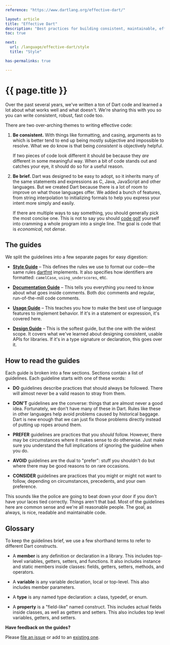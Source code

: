 ```yaml
---
reference: "https://www.dartlang.org/effective-dart/"

layout: article
title: "Effective Dart"
description: "Best practices for building consistent, maintainable, efficient Dart libraries."
toc: true

next:
  url: /language/effective-dart/style
  title: "Style"

has-permalinks: true

---
```


# {{ page.title }}

Over the past several years, we've written a ton of Dart code and learned a lot
about what works well and what doesn't. We're sharing this with you so you can
write consistent, robust, fast code too.

There are two over-arching themes to writing effective code:

 1. **Be consistent.** With things like formatting, and casing, arguments as to
    which is better tend to end up being mostly subjective and impossible to
    resolve. What we do know is that being *consistent* is objectively helpful.

    If two pieces of code look different it should be because they *are*
    different in some meaningful way. When a bit of code stands out and catches
    your eye, it should do so for a useful reason.

 2. **Be brief.** Dart was designed to be easy to adopt, so it inherits many of
    the same statements and expressions as C, Java, JavaScript and other
    languages. But we created Dart because there is a lot of room to improve on
    what those languages offer. We added a bunch of features, from string
    interpolation to initializing formals to help you express your intent more
    simply and easily.

    If there are multiple ways to say something, you should generally pick the
    most concise one. This is not to say you should [code golf][] yourself into
    cramming a whole program into a single line. The goal is code that is
    *economical*, not *dense*.

[code golf]: https://en.wikipedia.org/wiki/Code_golf

## The guides

We split the guidelines into a few separate pages for easy digestion:

  * **[Style Guide][]** &ndash; This defines the rules we use to format our
    code&mdash;the same rules [dartfmt] implements. It also specifies how
    identifiers are formatted: `camelCase`, `using_underscores`, etc.

  * **[Documentation Guide][]** &ndash; This tells you everything you need to
    know about what goes inside comments. Both doc comments and regular,
    run-of-the-mill code comments.

  * **[Usage Guide][]** &ndash; This teaches you how to make the best use of
    language features to implement behavior. If it's in a statement or
    expression, it's covered here.

  * **[Design Guide][]** &ndash; This is the softest guide, but the one
    with the widest scope. It covers what we've learned about designing
    consistent, usable APIs for libraries. If it's in a type signature or
    declaration, this goes over it.

[dartfmt]: https://github.com/dart-lang/dart_style#readme
[style guide]: /effective-dart/style
[documentation guide]: /effective-dart/documentation
[usage guide]: /effective-dart/usage
[design guide]: /effective-dart/design

## How to read the guides

Each guide is broken into a few sections. Sections contain a list of guidelines.
Each guideline starts with one of these words:

* **DO** guidelines describe practices that should always be followed. There
will almost never be a valid reason to stray from them.

* **DON'T** guidelines are the converse: things that are almost never a good
idea. Fortunately, we don't have many of these in Dart. Rules like these in
other languages help avoid problems caused by historical baggage. Dart is
new enough that we can just fix those problems directly instead of putting
up ropes around them.

* **PREFER** guidelines are practices that you *should* follow. However, there
may be circumstances where it makes sense to do otherwise. Just make sure
you understand the full implications of ignoring the guideline when you
do.

* **AVOID** guidelines are the dual to "prefer": stuff you shouldn't do but
where there may be good reasons to on rare occasions.

* **CONSIDER** guidelines are practices that you might or might not want to
follow, depending on circumstances, precedents, and your own preference.

This sounds like the police are going to beat down your door if you don't have
your laces tied correctly. Things aren't that bad. Most of the guidelines here
are common sense and we're all reasonable people. The goal, as always, is nice,
readable and maintainable code.

## Glossary

To keep the guidelines brief, we use a few shorthand terms to refer to different
Dart constructs.

* A **member** is any definition or declaration in a library. This includes
  top-level variables, getters, setters, and functions. It also includes
  instance and static members inside classes: fields, getters, setters, methods,
  and operators.

* A **variable** is any variable declaration, local or top-level. This also
  includes member parameters.

* A **type** is any named type declaration: a class, typedef, or enum.

* A **property** is a "field-like" named construct. This includes actual fields
  inside classes, as well as getters and setters. This also includes top level
  variables, getters, and setters.

<aside class="alert alert-info">

**Have feedback on the guides?**

Please [file an issue][issue] or add to an [existing one][].

[issue]: https://github.com/dart-lang/www.dartlang.org/issues/new
[existing one]: https://github.com/dart-lang/www.dartlang.org/issues?q=is%3Aopen+is%3Aissue+label%3AEffectiveDart

</aside>
